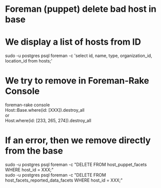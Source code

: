 # Foreman (puppet) delete bad host in base <br>

# We display a list of hosts from ID <br>
sudo -u postgres psql foreman -c 'select id, name, type, organization_id, location_id from hosts;' <br>

# We try to remove in Foreman-Rake Console <br>
foreman-rake console <br>
Host::Base.where(id: [XXX]).destroy_all <br>
  or <br>
Host.where(id: [233, 265, 274]).destroy_all <br>

# If an error, then we remove directly from the base
sudo -u postgres psql foreman -c "DELETE FROM host_puppet_facets WHERE host_id = XXX;" <br>
sudo -u postgres psql foreman -c "DELETE FROM host_facets_reported_data_facets WHERE host_id = XXX;" <br>

